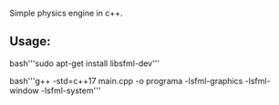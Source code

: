 Simple physics engine in c++.

## Usage:

bash'''sudo apt-get install libsfml-dev'''

bash'''g++ -std=c++17 main.cpp -o programa -lsfml-graphics -lsfml-window -lsfml-system'''
